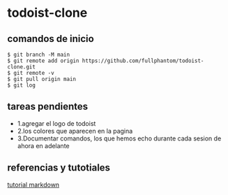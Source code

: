 # todoist-clone

## comandos de inicio

```shell
$ git branch -M main
$ git remote add origin https://github.com/fullphantom/todoist-clone.git
$ git remote -v
$ git pull origin main
$ git log
```

## tareas pendientes

- 1.agregar el logo de todoist
- 2.los colores que aparecen en la pagina
- 3.Documentar comandos, los que hemos echo durante cada sesion de ahora en adelante

## referencias y tutotiales
[tutorial markdown](https://tutorialmarkdown.com/guia)
